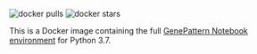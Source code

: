 ![docker pulls](https://img.shields.io/docker/pulls/genepattern/notebook-python37.svg)
![docker stars](https://img.shields.io/docker/stars/genepattern/notebook-python37.svg)

This is a Docker image containing the full [GenePattern Notebook environment](https://notebook.genepattern.org) for Python 3.7.

